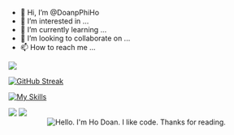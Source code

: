 - 👋 Hi, I’m @DoanpPhiHo
- 👀 I’m interested in ...
- 🌱 I’m currently learning ...
- 💞️ I’m looking to collaborate on ...
- 📫 How to reach me ...

<img src="https://github-readme-stats.vercel.app/api?username=ho-doan&show_icons=true&icon_color=CE1D2D" />

[![GitHub Streak](https://streak-stats.demolab.com/?user=ho-doan&theme=dark)](https://github.com/ho-doan?tab=repositories&q=&type=&language=dart)

[![My Skills](https://skillicons.dev/icons?i=js,html,css,dart,flutter,azure,bash,c,cs,docker,dotnet,java,kotlin,swift,figma,git,github,gitlab,graphql,heroku,mysql,postgres,nodejs,nestjs,loopback,react)](https://skillicons.dev)

<img src= "http://github-profile-summary-cards.vercel.app/api/cards/most-commit-language?username=ho-doan&theme=radical&exclude=js,html,css,dart,flutter,azure,bash,c,cs,docker,dotnet,java,kotlin,swift,figma,git,github,gitlab,graphql,heroku,mysql,postgres,nodejs,nestjs,reactjs"/>

<img src="https://raw.githubusercontent.com/trinib/trinib/snake/github-contribution-grid-snake-dark.svg">
<!---
DoanpPhiHo/DoanpPhiHo is a ✨ special ✨ repository because its `README.md` (this file) appears on your GitHub profile.
You can click the Preview link to take a look at your changes.
--->

<div align="center">
	<img src="https://i.giphy.com/media/04ksmd6y5Zhh9m07dy/giphy.webp" alt="Hello. I'm Ho Doan. I like code. Thanks for reading.">
</div>
